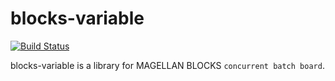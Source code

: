 # blocks-variable

[![Build Status](https://secure.travis-ci.org/groovenauts/blocks-variable.png)](https://travis-ci.org/groovenauts/blocks-variable)

blocks-variable is a library for MAGELLAN BLOCKS `concurrent batch board`.
